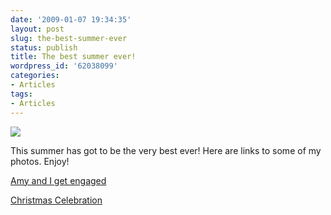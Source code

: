 ```yaml
---
date: '2009-01-07 19:34:35'
layout: post
slug: the-best-summer-ever
status: publish
title: The best summer ever!
wordpress_id: '62038099'
categories:
- Articles
tags:
- Articles
---
```


![](http://farm4.static.flickr.com/3446/3177551032_8377a4959a.jpg)

This summer has got to be the very best ever! Here are links to some of my photos. Enjoy!

[Amy and I get engaged](http://flickr.com/photos/timokeller/sets/72157611632908345/)

[Christmas Celebration](http://flickr.com/photos/timokeller/sets/72157611713393842/)
